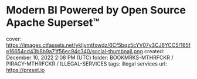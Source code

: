 # Modern BI Powered by Open Source Apache Superset™

cover: https://images.ctfassets.net/ykljvmtfxwdz/6Cf5bqz5cYV07y3CJ6YCC5/165fe16654cd43b8b9a71f56ec94c340/social-thumbnail.png
created: December 10, 2022 2:08 PM (UTC)
folder: BOOKMRKS-MTHRFCKR / PIRACY-MTHRFCKR / ILLEGAL-SERVICES
tags: illegal services
url: https://preset.io